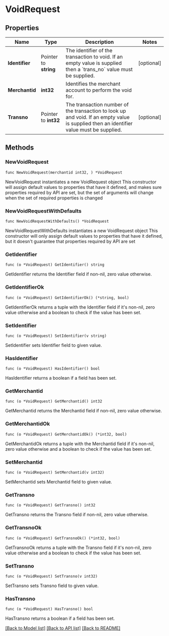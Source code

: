 # VoidRequest

## Properties

Name | Type | Description | Notes
------------ | ------------- | ------------- | -------------
**Identifier** | Pointer to **string** | The identifier of the transaction to void. If an empty value is supplied then a &#x60;trans_no&#x60; value must be supplied. | [optional] 
**Merchantid** | **int32** | Identifies the merchant account to perform the void for. | 
**Transno** | Pointer to **int32** | The transaction number of the transaction to look up and void. If an empty value is supplied then an identifier value must be supplied. | [optional] 

## Methods

### NewVoidRequest

`func NewVoidRequest(merchantid int32, ) *VoidRequest`

NewVoidRequest instantiates a new VoidRequest object
This constructor will assign default values to properties that have it defined,
and makes sure properties required by API are set, but the set of arguments
will change when the set of required properties is changed

### NewVoidRequestWithDefaults

`func NewVoidRequestWithDefaults() *VoidRequest`

NewVoidRequestWithDefaults instantiates a new VoidRequest object
This constructor will only assign default values to properties that have it defined,
but it doesn't guarantee that properties required by API are set

### GetIdentifier

`func (o *VoidRequest) GetIdentifier() string`

GetIdentifier returns the Identifier field if non-nil, zero value otherwise.

### GetIdentifierOk

`func (o *VoidRequest) GetIdentifierOk() (*string, bool)`

GetIdentifierOk returns a tuple with the Identifier field if it's non-nil, zero value otherwise
and a boolean to check if the value has been set.

### SetIdentifier

`func (o *VoidRequest) SetIdentifier(v string)`

SetIdentifier sets Identifier field to given value.

### HasIdentifier

`func (o *VoidRequest) HasIdentifier() bool`

HasIdentifier returns a boolean if a field has been set.

### GetMerchantid

`func (o *VoidRequest) GetMerchantid() int32`

GetMerchantid returns the Merchantid field if non-nil, zero value otherwise.

### GetMerchantidOk

`func (o *VoidRequest) GetMerchantidOk() (*int32, bool)`

GetMerchantidOk returns a tuple with the Merchantid field if it's non-nil, zero value otherwise
and a boolean to check if the value has been set.

### SetMerchantid

`func (o *VoidRequest) SetMerchantid(v int32)`

SetMerchantid sets Merchantid field to given value.


### GetTransno

`func (o *VoidRequest) GetTransno() int32`

GetTransno returns the Transno field if non-nil, zero value otherwise.

### GetTransnoOk

`func (o *VoidRequest) GetTransnoOk() (*int32, bool)`

GetTransnoOk returns a tuple with the Transno field if it's non-nil, zero value otherwise
and a boolean to check if the value has been set.

### SetTransno

`func (o *VoidRequest) SetTransno(v int32)`

SetTransno sets Transno field to given value.

### HasTransno

`func (o *VoidRequest) HasTransno() bool`

HasTransno returns a boolean if a field has been set.


[[Back to Model list]](../README.md#documentation-for-models) [[Back to API list]](../README.md#documentation-for-api-endpoints) [[Back to README]](../README.md)


